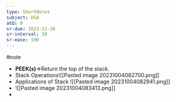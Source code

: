 ```yaml
---
type: ShortNotes
subject: DSA
atQ: 0
sr-due: 2023-12-30
sr-interval: 30
sr-ease: 190
---
```

#note

- **PEEK(s)**=>Return the top of the stack. 
- Stack Operations![[Pasted image 20231004082700.png]]
- Applications of Stack ![[Pasted image 20231004082941.png]]
- ![[Pasted image 20231004083413.png]]
- 